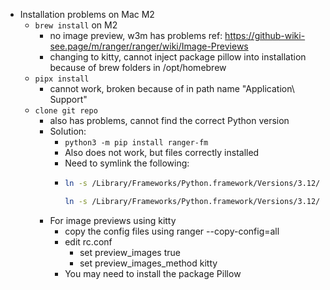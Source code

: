 - Installation problems on Mac M2
	- `brew install` on M2
		- no image preview, w3m has problems ref: https://github-wiki-see.page/m/ranger/ranger/wiki/Image-Previews
		- changing to kitty, cannot inject package pillow into installation because of brew folders in /opt/homebrew
	- `pipx install`
		- cannot work, broken because of <space> in path name "Application\ Support"
	- `clone git repo`
		- also has problems, cannot find the correct Python version
		- Solution:
			- `python3 -m pip install ranger-fm`
			- Also does not work, but files correctly installed
			- Need to symlink the following:
			- ```bash
			  ln -s /Library/Frameworks/Python.framework/Versions/3.12/bin/ranger   /Users/rodney/.local/bin/ranger
			  
			  ln -s /Library/Frameworks/Python.framework/Versions/3.12/bin/rifle   /Users/rodney/.local/bin/rifle
			  ```
		- For image previews using kitty
			- copy the config files using ranger --copy-config=all
			- edit rc.conf
				- set preview_images true
				- set preview_images_method kitty
			- You may need to install the package Pillow